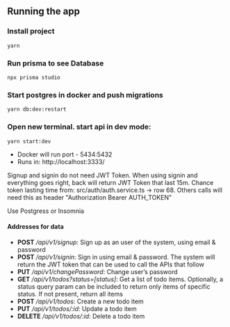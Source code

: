 
## Running the app

### Install project
```
yarn
```
### Run prisma to see Database
```
npx prisma studio
```
### Start postgres in docker and push migrations
```
yarn db:dev:restart
```
### Open new terminal. start api in dev mode:
```
yarn start:dev
```

* Docker will run port - 5434:5432
* Runs in: http://localhost:3333/

Signup and signin do not need JWT Token. When using signin and everything goes right, back will return JWT Token that last 15m. Chance token lasting time from: src/auth/auth.service.ts -> row 68. 
Others calls will need this as header "Authorization Bearer AUTH_TOKEN"

Use Postgress or Insomnia

#### Addresses for data
- **POST** */api/v1/signup*: Sign up as an user of the system, using email & password
- **POST** */api/v1/signin*: Sign in using email & password. The system will return the JWT token that can be used to call the APIs that follow
- **PUT** */api/v1/changePassword*: Change user’s password
- **GET** */api/v1/todos?status=[status]*: Get a list of todo items. Optionally, a status query param can be included to return only items of specific status. If not present, return all items
- **POST** */api/v1/todos*: Create a new todo item
- **PUT** */api/v1/todos/:id*: Update a todo item
- **DELETE** */api/v1/todos/:id*: Delete a todo item
